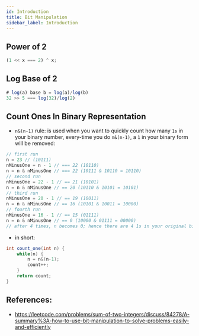 ```yaml
---
id: Introduction
title: Bit Manipulation
sidebar_label: Introduction
---
```


## Power of 2

```javascript
(1 << x === 2) ^ x;
```

## Log Base of 2

```javascript
# log(a) base b = log(a)/log(b)
32 >> 5 === log(32)/log(2)
```

## Count Ones In Binary Representation

- `n&(n-1)` rule: is used when you want to quickly count how many `1s` in your binary number, every-time you do `n&(n-1)`, a `1` in your binary form will be removed:

```java
// first run
n = 23 // (10111)
nMinusOne = n - 1 // === 22 (10110)
n = n & nMinusOne // === 22 (10111 & 10110 = 10110)
// second run
nMinusOne = 22 - 1 // == 21 (10101)
n = n & nMinusOne // == 20 (10110 & 10101 = 10101)
// third run
nMinusOne = 20 - 1 // == 19 (10011)
n = n & nMinusOne // == 16 (10101 & 10011 = 10000)
// fourth run
nMinusOne = 16 - 1 // == 15 (01111)
n = n & nMinusOne // == 0 (10000 & 01111 = 00000)
// after 4 times, n becomes 0; hence there are 4 1s in your original binary form of int 23
```

- in short:

```java
int count_one(int n) {
    while(n) {
        n = n&(n-1);
        count++;
    }
    return count;
}
```

## References:

- https://leetcode.com/problems/sum-of-two-integers/discuss/84278/A-summary%3A-how-to-use-bit-manipulation-to-solve-problems-easily-and-efficiently
